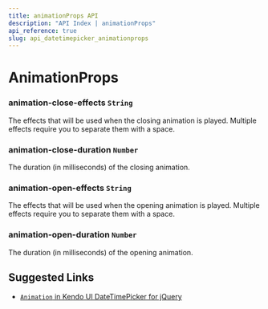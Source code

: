 ```yaml
---
title: animationProps API
description: "API Index | animationProps"
api_reference: true
slug: api_datetimepicker_animationprops
---
```


# AnimationProps

### animation-close-effects `String`

The effects that will be used when the closing animation is played. Multiple effects require you to separate them with a space.

### animation-close-duration `Number`

The duration (in milliseconds) of the closing animation.

### animation-open-effects `String`

The effects that will be used when the opening animation is played. Multiple effects require you to separate them with a space.

### animation-open-duration `Number`

The duration (in milliseconds) of the opening animation.

## Suggested Links

* [`Animation` in Kendo UI DateTimePicker for jQuery](https://docs.telerik.com/kendo-ui/api/javascript/ui/datetimepicker/configuration/animation)
